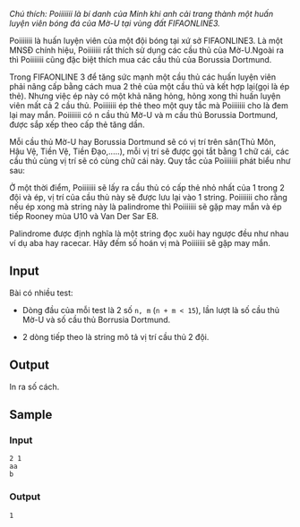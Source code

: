 *Chú thích: Poiiiiiii là bí danh của Minh khi anh cải trang thành một huấn luyện viên bóng đá của Mờ-U tại vùng đất FIFAONLINE3.*

Poiiiiiii là huấn luyện viên của một đội bóng tại xứ sở FIFAONLINE3. Là một MNSĐ chính hiệu, Poiiiiiii rất thích sử dụng các cầu thủ của Mờ-U.Ngoài ra thì Poiiiiiii cũng đặc biệt thích mua các cầu thủ của Borussia Dortmund.

Trong FIFAONLINE 3 để tăng sức mạnh một cầu thủ các huấn luyện viên phải nâng cấp bằng cách mua 2 thẻ của một cầu thủ và kết hợp lại(gọi là ép thẻ). Nhưng việc ép này có một khả năng hỏng, hỏng xong thì huấn luyện viên mất cả 2 cầu thủ. Poiiiiiii ép thẻ theo một quy tắc mà Poiiiiiii cho là đem lại may mắn. Poiiiiiii có n cầu thủ Mờ-U và m cầu thủ Borussia Dortmund, được sắp xếp theo cấp thẻ tăng dần.

Mỗi cầu thủ Mờ-U hay Borussia Dortmund sẽ có vị trí trên sân(Thủ Môn, Hậu Vệ, Tiền Vệ, Tiền Đạo,.....), mỗi vị trí sẽ được gọi tắt bằng 1 chữ cái, các cầu thủ cùng vị trí sẽ có cùng chữ cái này. Quy tắc của Poiiiiiii phát biểu như sau:

Ở một thời điểm, Poiiiiiii sẽ lấy ra cầu thủ có cấp thẻ nhỏ nhất của 1 trong 2 đội và ép, vị trí của cầu thủ này sẽ được lưu lại vào 1 string. Poiiiiiii cho rằng nếu ép xong mà string này là palindrome thì Poiiiiiii sẽ gặp may mắn và ép tiếp Rooney mùa U10 và Van Der Sar E8.

Palindrome được định nghĩa là một string đọc xuôi hay ngược đều như nhau ví dụ aba hay racecar. Hãy đếm số hoán vị mà Poiiiiiii sẽ gặp may mắn.

## Input

Bài có nhiều test:

 - Dòng đầu của mỗi test là 2 số `n, m` (`n + m < 15`), lần lượt là số cầu thủ Mờ-U và số cầu thủ Borrusia Dortmund.

 - 2 dòng tiếp theo là string mô tả vị trí cầu thủ 2 đội.

## Output

In ra số cách.

## Sample

### Input
```
2 1
aa
b
```

### Output
```
1
```
